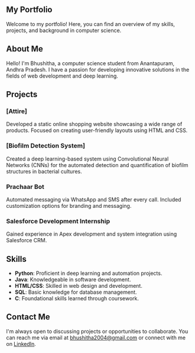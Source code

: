 ## My Portfolio

Welcome to my portfolio! Here, you can find an overview of my skills, projects, and background in computer science.

## About Me

Hello! I'm Bhushitha, a computer science student from Anantapuram, Andhra Pradesh. I have a passion for developing innovative solutions in the fields of web development and deep learning.

## Projects

### [Attire]
Developed a static online shopping website showcasing a wide range of products. Focused on creating user-friendly layouts using HTML and CSS.

### [Biofilm Detection System]
Created a deep learning-based system using Convolutional Neural Networks (CNNs) for the automated detection and quantification of biofilm structures in bacterial cultures.

### Prachaar Bot
Automated messaging via WhatsApp and SMS after every call. Included customization options for branding and messaging.

### Salesforce Development Internship
Gained experience in Apex development and system integration using Salesforce CRM.

## Skills
- **Python**: Proficient in deep learning and automation projects.
- **Java**: Knowledgeable in software development.
- **HTML/CSS**: Skilled in web design and development.
- **SQL**: Basic knowledge for database management.
- **C**: Foundational skills learned through coursework.

## Contact Me
I'm always open to discussing projects or opportunities to collaborate. You can reach me via email at [bhushitha2004@gmail.com](mailto:bhushitha2004@gmail.com) or connect with me on [LinkedIn](https://www.linkedin.com/in/yadiki-bhushitha-89824b280?utm_source=share&utm_campaign=share_via&utm_content=profile&utm_medium=ios_app).


